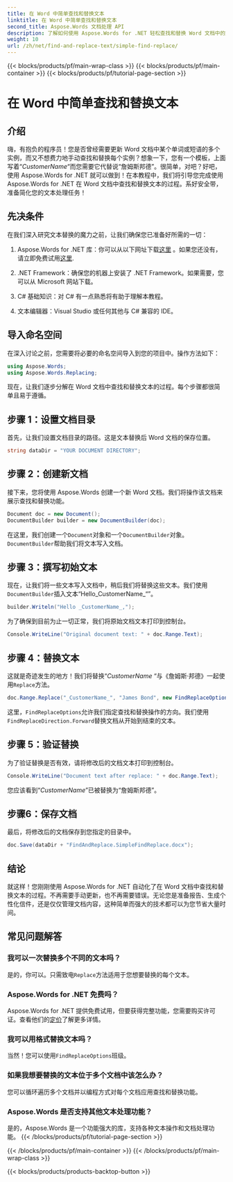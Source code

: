 ```yaml
---
title: 在 Word 中简单查找和替换文本
linktitle: 在 Word 中简单查找和替换文本
second_title: Aspose.Words 文档处理 API
description: 了解如何使用 Aspose.Words for .NET 轻松查找和替换 Word 文档中的文本。包含分步指南。
weight: 10
url: /zh/net/find-and-replace-text/simple-find-replace/
---
```


{{< blocks/products/pf/main-wrap-class >}}
{{< blocks/products/pf/main-container >}}
{{< blocks/products/pf/tutorial-page-section >}}

# 在 Word 中简单查找和替换文本

## 介绍

嗨，有抱负的程序员！您是否曾经需要更新 Word 文档中某个单词或短语的多个实例，而又不想费力地手动查找和替换每个实例？想象一下，您有一个模板，上面写着“_CustomerName_“而您需要它代替说“詹姆斯邦德”。很简单，对吧？好吧，使用 Aspose.Words for .NET 就可以做到！在本教程中，我们将引导您完成使用 Aspose.Words for .NET 在 Word 文档中查找和替换文本的过程。系好安全带，准备简化您的文本处理任务！

## 先决条件

在我们深入研究文本替换的魔力之前，让我们确保您已准备好所需的一切：

1.  Aspose.Words for .NET 库：你可以从以下网址下载[这里](https://releases.aspose.com/words/net/) 。如果您还没有，请立即免费试用[这里](https://releases.aspose.com/).

2. .NET Framework：确保您的机器上安装了 .NET Framework。如果需要，您可以从 Microsoft 网站下载。

3. C# 基础知识：对 C# 有一点熟悉将有助于理解本教程。

4. 文本编辑器：Visual Studio 或任何其他与 C# 兼容的 IDE。

## 导入命名空间

在深入讨论之前，您需要将必要的命名空间导入到您的项目中。操作方法如下：

```csharp
using Aspose.Words;
using Aspose.Words.Replacing;
```

现在，让我们逐步分解在 Word 文档中查找和替换文本的过程。每个步骤都很简单且易于遵循。

## 步骤 1：设置文档目录

首先，让我们设置文档目录的路径。这是文本替换后 Word 文档的保存位置。

```csharp
string dataDir = "YOUR DOCUMENT DIRECTORY";
```

## 步骤 2：创建新文档

接下来，您将使用 Aspose.Words 创建一个新 Word 文档。我们将操作该文档来展示查找和替换功能。

```csharp
Document doc = new Document();
DocumentBuilder builder = new DocumentBuilder(doc);
```

在这里，我们创建一个`Document`对象和一个`DocumentBuilder`对象。`DocumentBuilder`帮助我们将文本写入文档。

## 步骤 3：撰写初始文本

现在，让我们将一些文本写入文档中，稍后我们将替换这些文本。我们使用`DocumentBuilder`插入文本“Hello_CustomerName_“”。

```csharp
builder.Writeln("Hello _CustomerName_,");
```

为了确保到目前为止一切正常，我们将原始文档文本打印到控制台。

```csharp
Console.WriteLine("Original document text: " + doc.Range.Text);
```

## 步骤 4：替换文本

这就是奇迹发生的地方！我们将替换“_CustomerName_ “与《詹姆斯·邦德》一起使用`Replace`方法。 

```csharp
doc.Range.Replace("_CustomerName_", "James Bond", new FindReplaceOptions(FindReplaceDirection.Forward));
```

这里，`FindReplaceOptions`允许我们指定查找和替换操作的方向。我们使用`FindReplaceDirection.Forward`替换文档从开始到结束的文本。

## 步骤 5：验证替换

为了验证替换是否有效，请将修改后的文档文本打印到控制台。

```csharp
Console.WriteLine("Document text after replace: " + doc.Range.Text);
```

您应该看到“_CustomerName_”已被替换为“詹姆斯邦德”。

## 步骤6：保存文档

最后，将修改后的文档保存到您指定的目录中。

```csharp
doc.Save(dataDir + "FindAndReplace.SimpleFindReplace.docx");
```

## 结论

就这样！您刚刚使用 Aspose.Words for .NET 自动化了在 Word 文档中查找和替换文本的过程。不再需要手动更新，也不再需要错误。无论您是准备报告、生成个性化信件，还是仅仅管理文档内容，这种简单而强大的技术都可以为您节省大量时间。

## 常见问题解答

### 我可以一次替换多个不同的文本吗？
是的，你可以。只需致电`Replace`方法适用于您想要替换的每个文本。

### Aspose.Words for .NET 免费吗？
Aspose.Words for .NET 提供免费试用，但要获得完整功能，您需要购买许可证。查看他们的[定价](https://purchase.aspose.com/buy)了解更多详情。

### 我可以用格式替换文本吗？
当然！您可以使用`FindReplaceOptions`班级。

### 如果我想要替换的文本位于多个文档中该怎么办？
您可以循环遍历多个文档并以编程方式对每个文档应用查找和替换功能。

### Aspose.Words 是否支持其他文本处理功能？
是的，Aspose.Words 是一个功能强大的库，支持各种文本操作和文档处理功能。
{{< /blocks/products/pf/tutorial-page-section >}}

{{< /blocks/products/pf/main-container >}}
{{< /blocks/products/pf/main-wrap-class >}}

{{< blocks/products/products-backtop-button >}}
